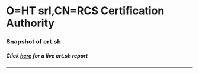 # O=HT srl,CN=RCS Certification Authority
### Snapshot of crt.sh
##### Click [here](https://crt.sh/?serial=DF5B7D83AF951D6D) for a live crt.sh report

---
